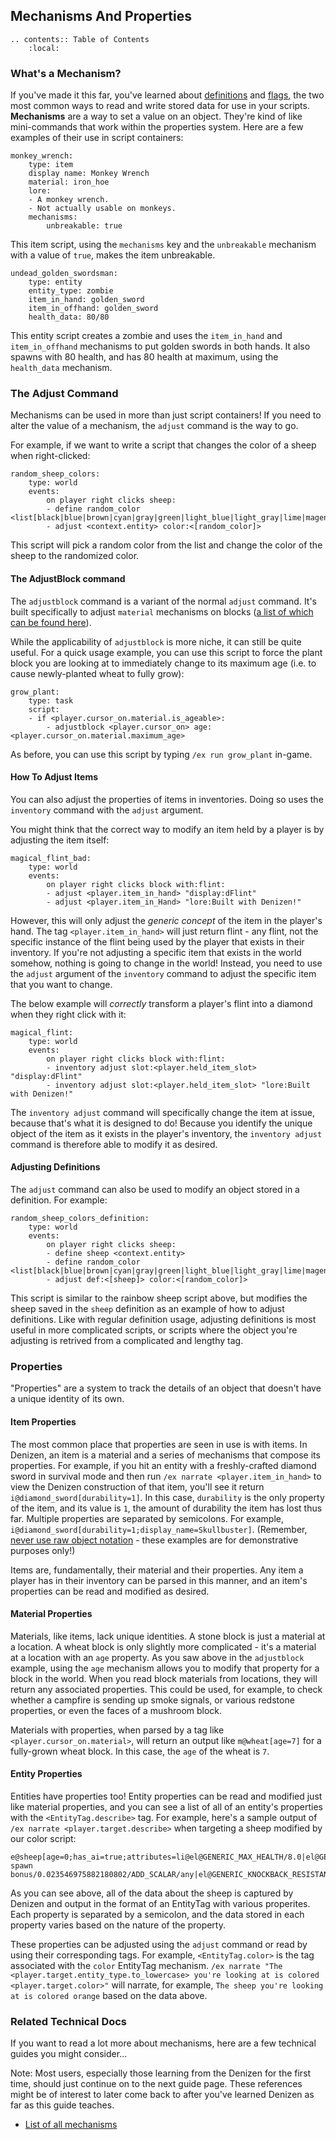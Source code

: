 Mechanisms And Properties
-------------------------

```eval_rst
.. contents:: Table of Contents
    :local:
```

### What's a Mechanism?

If you've made it this far, you've learned about [definitions](/guides/basics/definitions) and [flags](/guides/basics/flags), the two most common ways to read and write stored data for use in your scripts. **Mechanisms** are a way to set a value on an object. They're kind of like mini-commands that work within the properties system. Here are a few examples of their use in script containers:

```dscript_green
monkey_wrench:
    type: item
    display name: Monkey Wrench
    material: iron_hoe
    lore:
    - A monkey wrench.
    - Not actually usable on monkeys.
    mechanisms:
        unbreakable: true
```

This item script, using the `mechanisms` key and the `unbreakable` mechanism with a value of `true`, makes the item unbreakable.

```dscript_green
undead_golden_swordsman:
    type: entity
    entity_type: zombie
    item_in_hand: golden_sword
    item_in_offhand: golden_sword
    health_data: 80/80
```

This entity script creates a zombie and uses the `item_in_hand` and `item_in_offhand` mechanisms to put golden swords in both hands. It also spawns with 80 health, and has 80 health at maximum, using the `health_data` mechanism.

### The Adjust Command

Mechanisms can be used in more than just script containers! If you need to alter the value of a mechanism, the `adjust` command is the way to go.

For example, if we want to write a script that changes the color of a sheep when right-clicked:

```dscript_green
random_sheep_colors:
    type: world
    events:
        on player right clicks sheep:
        - define random_color <list[black|blue|brown|cyan|gray|green|light_blue|light_gray|lime|magenta|orange|pink|purple|red|white|yellow].random>
        - adjust <context.entity> color:<[random_color]>
```

This script will pick a random color from the list and change the color of the sheep to the randomized color.

#### The AdjustBlock command

The `adjustblock` command is a variant of the normal `adjust` command. It's built specifically to adjust `material` mechanisms on blocks <span class="parens">([a list of which can be found here](https://one.denizenscript.com/denizen/mecs/materialtag))</span>.

While the applicability of `adjustblock` is more niche, it can still be quite useful. For a quick usage example, you can use this script to force the plant block you are looking at to immediately change to its maximum age <span class="parens">(i.e. to cause newly-planted wheat to fully grow)</span>:

```dscript_green
grow_plant:
    type: task
    script:
    - if <player.cursor_on.material.is_ageable>:
        - adjustblock <player.cursor_on> age:<player.cursor_on.material.maximum_age>
```

As before, you can use this script by typing `/ex run grow_plant` in-game.

#### How To Adjust Items

You can also adjust the properties of items in inventories. Doing so uses the `inventory` command with the `adjust` argument.

You might think that the correct way to modify an item held by a player is by adjusting the item itself:

```dscript_red
magical_flint_bad:
    type: world
    events:
        on player right clicks block with:flint:
        - adjust <player.item_in_hand> "display:dFlint"
        - adjust <player.item_in_Hand> "lore:Built with Denizen!"
```

However, this will only adjust the *generic concept* of the item in the player's hand. The tag `<player.item_in_hand>` will just return flint - any flint, not the specific instance of the flint being used by the player that exists in their inventory. If you're not adjusting a specific item that exists in the world somehow, nothing is going to change in the world! Instead, you need to use the `adjust` argument of the `inventory` command to adjust the specific item that you want to change.

The below example will *correctly* transform a player's flint into a diamond when they right click with it:

```dscript_green
magical_flint:
    type: world
    events:
        on player right clicks block with:flint:
        - inventory adjust slot:<player.held_item_slot> "display:dFlint"
        - inventory adjust slot:<player.held_item_slot> "lore:Built with Denizen!"
```

The `inventory adjust` command will specifically change the item at issue, because that's what it is designed to do! Because you identify the unique object of the item as it exists in the player's inventory, the `inventory adjust` command is therefore able to modify it as desired.

#### Adjusting Definitions

The `adjust` command can also be used to modify an object stored in a definition. For example:

```dscript_green
random_sheep_colors_definition:
    type: world
    events:
        on player right clicks sheep:
        - define sheep <context.entity>
        - define random_color <list[black|blue|brown|cyan|gray|green|light_blue|light_gray|lime|magenta|orange|pink|purple|red|white|yellow].random>
        - adjust def:<[sheep]> color:<[random_color]>
```

This script is similar to the rainbow sheep script above, but modifies the sheep saved in the `sheep` definition as an example of how to adjust definitions. Like with regular definition usage, adjusting definitions is most useful in more complicated scripts, or scripts where the object you're adjusting is retrived from a complicated and lengthy tag.

### Properties

"Properties" are a system to track the details of an object that doesn't have a unique identity of its own.

#### Item Properties

The most common place that properties are seen in use is with items. In Denizen, an item is a material and a series of mechanisms that compose its properties. For example, if you hit an entity with a freshly-crafted diamond sword in survival mode and then run `/ex narrate <player.item_in_hand>` to view the Denizen construction of that item, you'll see it return `i@diamond_sword[durability=1]`. In this case, `durability` is the only property of the item, and its value is `1`, the amount of durability the item has lost thus far. Multiple properties are separated by semicolons. For example, `i@diamond_sword[durability=1;display_name=Skullbuster]`. <span class="parens">(Remember, [never use raw object notation](/guides/troubleshooting/common-mistakes#don-t-type-raw-object-notation) - these examples are for demonstrative purposes only!)</span>

Items are, fundamentally, their material and their properties. Any item a player has in their inventory can be parsed in this manner, and an item's properties can be read and modified as desired.

#### Material Properties

Materials, like items, lack unique identities. A stone block is just a material at a location. A wheat block is only slightly more complicated - it's a material at a location with an `age` property. As you saw above in the `adjustblock` example, using the `age` mechanism allows you to modify that property for a block in the world. When you read block materials from locations, they will return any associated properties. This could be used, for example, to check whether a campfire is sending up smoke signals, or various redstone properties, or even the faces of a mushroom block.

Materials with properties, when parsed by a tag like `<player.cursor_on.material>`, will return an output like `m@wheat[age=7]` for a fully-grown wheat block. In this case, the `age` of the wheat is `7`.

#### Entity Properties

Entities have properties too! Entity properties can be read and modified just like material properties, and you can see a list of all of an entity's properties with the `<EntityTag.describe>` tag. For example, here's a sample output of `/ex narrate <player.target.describe>` when targeting a sheep modified by our color script:

```
e@sheep[age=0;has_ai=true;attributes=li@el@GENERIC_MAX_HEALTH/8.0|el@GENERIC_FOLLOW_RANGE/16.0/Random spawn bonus/0.023546975882180802/ADD_SCALAR/any|el@GENERIC_KNOCKBACK_RESISTANCE/0.0|el@GENERIC_MOVEMENT_SPEED/0.23000000417232513|el@GENERIC_ATTACK_KNOCKBACK/0.0|el@GENERIC_ARMOR/0.0|el@GENERIC_ARMOR_TOUGHNESS/0.0|;is_aware=true;color=orange;equipment=li@i@air|i@air|i@air|i@air|;health_data=8.0/8.0;speed=0.23000000417232513]
```

As you can see above, all of the data about the sheep is captured by Denizen and output in the format of an EntityTag with various properites. Each property is separated by a semicolon, and the data stored in each property varies based on the nature of the property. 

These properties can be adjusted using the `adjust` command or read by using their corresponding tags. For example, `<EntityTag.color>` is the tag associated with the `color` EntityTag mechanism. `/ex narrate "The <player.target.entity_type.to_lowercase> you're looking at is colored <player.target.color>"` will narrate, for example, `The sheep you're looking at is colored orange` based on the data above.

### Related Technical Docs

If you want to read a lot more about mechanisms, here are a few technical guides you might consider...

Note: Most users, especially those learning from the Denizen for the first time, should just continue on to the next guide page. These references might be of interest to later come back to after you've learned Denizen as far as this guide teaches.

- [List of all mechanisms](https://one.denizenscript.com/denizen/mecs/)
